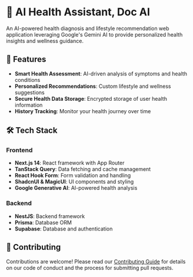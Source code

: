 # 🏥 AI Health Assistant, Doc AI

An AI-powered health diagnosis and lifestyle recommendation web application leveraging Google's Gemini AI to provide personalized health insights and wellness guidance.

## 🌟 Features

- **Smart Health Assessment**: AI-driven analysis of symptoms and health conditions
- **Personalized Recommendations**: Custom lifestyle and wellness suggestions
- **Secure Health Data Storage**: Encrypted storage of user health information
- **History Tracking**: Monitor your health journey over time

## 🛠️ Tech Stack

### Frontend
- **Next.js 14**: React framework with App Router
- **TanStack Query**: Data fetching and cache management
- **React Hook Form**: Form validation and handling
- **ShadcnUI & MagicUI**: UI components and styling
- **Google Generative AI**: AI-powered health analysis

### Backend
- **NestJS**: Backend framework
- **Prisma**: Database ORM
- **Supabase**: Database and authentication

## 🤝 Contributing

Contributions are welcome! Please read our [Contributing Guide](CONTRIBUTING.md) for details on our code of conduct and the process for submitting pull requests.
